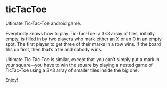 # ticTacToe
Ultimate Tic-Tac-Toe android game.

Everybody knows how to play Tic-Tac-Toe: a 3×3 array of tiles, initially empty,
is filled in by two players who mark either an X or an O in an empty spot.
The first player to get three of their marks in a row wins. If the board fills up
first, then that’s a tie and nobody wins.

Ultimate Tic-Tac-Toe  is similar, except that you can’t simply put a mark in
your square—you have to win the square by playing a nested game of TicTac-Toe using a 3×3 array of smaller tiles inside the big one.

Enjoy!
